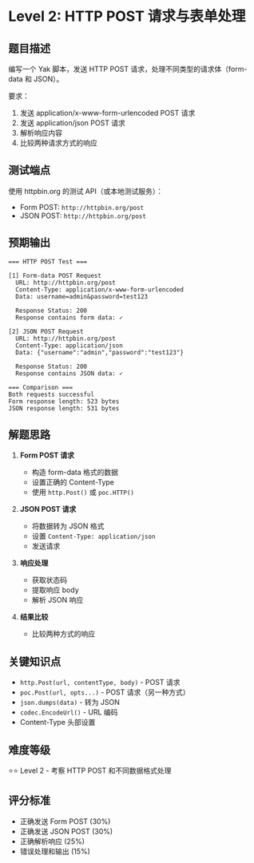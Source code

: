 # Level 2: HTTP POST 请求与表单处理

## 题目描述

编写一个 Yak 脚本，发送 HTTP POST 请求，处理不同类型的请求体（form-data 和 JSON）。

要求：
1. 发送 application/x-www-form-urlencoded POST 请求
2. 发送 application/json POST 请求
3. 解析响应内容
4. 比较两种请求方式的响应

## 测试端点

使用 httpbin.org 的测试 API（或本地测试服务）：
- Form POST: `http://httpbin.org/post`
- JSON POST: `http://httpbin.org/post`

## 预期输出

```
=== HTTP POST Test ===

[1] Form-data POST Request
  URL: http://httpbin.org/post
  Content-Type: application/x-www-form-urlencoded
  Data: username=admin&password=test123
  
  Response Status: 200
  Response contains form data: ✓

[2] JSON POST Request
  URL: http://httpbin.org/post
  Content-Type: application/json
  Data: {"username":"admin","password":"test123"}
  
  Response Status: 200
  Response contains JSON data: ✓

=== Comparison ===
Both requests successful
Form response length: 523 bytes
JSON response length: 531 bytes
```

## 解题思路

1. **Form POST 请求**
   - 构造 form-data 格式的数据
   - 设置正确的 Content-Type
   - 使用 `http.Post()` 或 `poc.HTTP()`

2. **JSON POST 请求**
   - 将数据转为 JSON 格式
   - 设置 `Content-Type: application/json`
   - 发送请求

3. **响应处理**
   - 获取状态码
   - 提取响应 body
   - 解析 JSON 响应

4. **结果比较**
   - 比较两种方式的响应

## 关键知识点

- `http.Post(url, contentType, body)` - POST 请求
- `poc.Post(url, opts...)` - POST 请求（另一种方式）
- `json.dumps(data)` - 转为 JSON
- `codec.EncodeUrl()` - URL 编码
- Content-Type 头部设置

## 难度等级

⭐⭐ Level 2 - 考察 HTTP POST 和不同数据格式处理

## 评分标准

- 正确发送 Form POST (30%)
- 正确发送 JSON POST (30%)
- 正确解析响应 (25%)
- 错误处理和输出 (15%)

